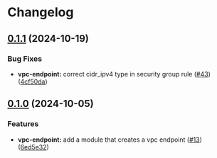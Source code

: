 # Changelog

## [0.1.1](https://github.com/mateusz-uminski/terraform-aws-modules/compare/vpc-endpoint-v0.1.0...vpc-endpoint-v0.1.1) (2024-10-19)


### Bug Fixes

* **vpc-endpoint:** correct cidr_ipv4 type in security group rule ([#43](https://github.com/mateusz-uminski/terraform-aws-modules/issues/43)) ([4cf50da](https://github.com/mateusz-uminski/terraform-aws-modules/commit/4cf50dac075f1c1c3ab73a218f7bab5ba6d5e79f))

## [0.1.0](https://github.com/mateusz-uminski/terraform-aws-modules/compare/vpc-endpoint-v0.0.1...vpc-endpoint-v0.1.0) (2024-10-05)


### Features

* **vpc-endpoint:** add a module that creates a vpc endpoint ([#13](https://github.com/mateusz-uminski/terraform-aws-modules/issues/13)) ([6ed5e32](https://github.com/mateusz-uminski/terraform-aws-modules/commit/6ed5e324d65ef0faf011135b912d646cac784bc3))
